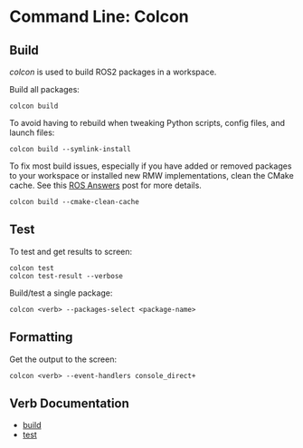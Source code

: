 # Command Line: Colcon

## Build

_colcon_ is used to build ROS2 packages in a workspace.

Build all packages:

```
colcon build
```

To avoid having to rebuild when tweaking Python scripts,
config files, and launch files:

```
colcon build --symlink-install
```

To fix most build issues, especially if you have added or removed packages
to your workspace or installed new RMW implementations, clean the CMake
cache. See this
[ROS Answers](https://answers.ros.org/question/333534/when-to-use-cmake-cleanconfigure/)
post for more details.

```
colcon build --cmake-clean-cache
```

## Test

To test and get results to screen:

```
colcon test
colcon test-result --verbose
```

Build/test a single package:

```
colcon <verb> --packages-select <package-name>
```

## Formatting

Get the output to the screen:

```
colcon <verb> --event-handlers console_direct+
```

## Verb Documentation

 * [build](https://colcon.readthedocs.io/en/released/reference/verb/build.html)
 * [test](https://colcon.readthedocs.io/en/released/reference/verb/test.html)

